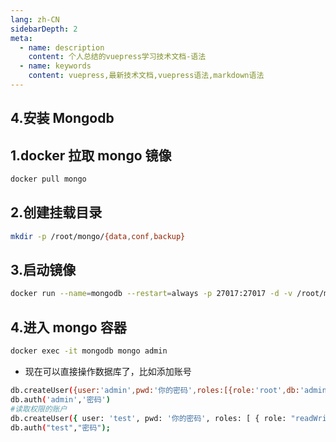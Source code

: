 ```yaml
---
lang: zh-CN
sidebarDepth: 2
meta:
  - name: description
    content: 个人总结的vuepress学习技术文档-语法
  - name: keywords
    content: vuepress,最新技术文档,vuepress语法,markdown语法
---
```


## 4.安装 Mongodb

## 1.docker 拉取 mongo 镜像

```sh
docker pull mongo
```

## 2.创建挂载目录

```sh
mkdir -p /root/mongo/{data,conf,backup}
```

## 3.启动镜像

```sh
docker run --name=mongodb --restart=always -p 27017:27017 -d -v /root/mongo/data:/data/db -v /root/mongo/backup:/data/backup -v /root/mongo/conf:/data/configdb mongo --auth
```

## 4.进入 mongo 容器

```sh
docker exec -it mongodb mongo admin
```

- 现在可以直接操作数据库了，比如添加账号

```sh
db.createUser({user:'admin',pwd:'你的密码',roles:[{role:'root',db:'admin'}],})
db.auth('admin','密码')
#读取权限的账户
db.createUser({ user: 'test', pwd: '你的密码', roles: [ { role: "readWrite", db: "elec_safe" } ] });
db.auth("test","密码");
```
